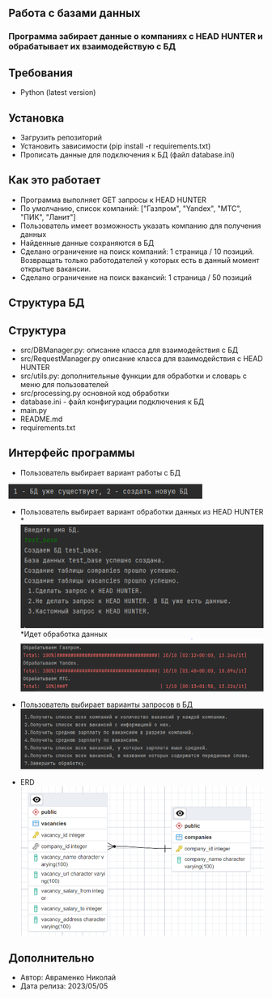## Работа с базами данных 
### Программа забирает данные о компаниях с HEAD HUNTER и обрабатывает их взаимодействую с БД
## Требования
* Python (latest version)
## Установка
* Загрузить репозиторий
* Установить зависимости (pip install -r requirements.txt)
* Прописать данные для подключения к БД (файл database.ini)
## Как это работает
* Программа выполняет GET запросы к HEAD HUNTER
* По умолчанию, список компаний: ["Газпром", "Yandex", "МТС", "ПИК", "Ланит"]
* Пользователь имеет возможность указать компанию для получения данных
* Найденные данные сохраняются в БД
* Сделано ограничение на поиск компаний: 1 страница / 10 позиций. Возвращать только работодателей у которых есть в данный момент открытые вакансии.
* Сделано ограничение на поиск вакансий: 1 страница / 50 позиций
## Структура БД

## Структура
* src/DBManager.py: описание класса для взаимодействия с БД
* src/RequestManager.py описание класса для взаимодействия с HEAD HUNTER
* src/utils.py: дополнительные функции для обработки и словарь с меню для пользователей
* src/processing.py основной код обработки
* database.ini - файл конфигурации подключения к БД
* main.py
* README.md
* requirements.txt
## Интерфейс программы
* Пользователь выбирает вариант работы с БД

![img_1.png](img_1.png)
* Пользователь выбирает вариант обработки данных из HEAD HUNTER
*![img_2.png](img_2.png)
*Идет обработка данных
![img.png](img.png)
* Пользователь выбирает варианты запросов в БД
![img_3.png](img_3.png)

* ERD 
![img_4.png](img_4.png)
## Дополнительно
* Автор: Авраменко Николай
* Дата релиза: 2023/05/05
